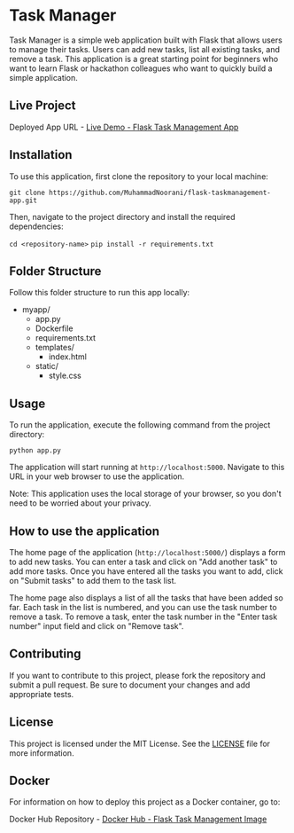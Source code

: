 # Task Manager

Task Manager is a simple web application built with Flask that allows users to manage their tasks. Users can add new tasks, list all existing tasks, and remove a task. This application is a great starting point for beginners who want to learn Flask or hackathon colleagues who want to quickly build a simple application.

## Live Project
Deployed App URL - [Live Demo - Flask Task Management App](https://flask-taskmanagement-web-5000-cgsbeu3h51taq9hpjn5g.apps.hackathon.napptive.dev/)

## Installation

To use this application, first clone the repository to your local machine:

`git clone https://github.com/MuhammadNoorani/flask-taskmanagement-app.git`

Then, navigate to the project directory and install the required dependencies:

`cd <repository-name>`
`pip install -r requirements.txt`

## Folder Structure

Follow this folder structure to run this app locally:

- myapp/
  - app.py
  - Dockerfile
  - requirements.txt
  - templates/
    - index.html
  - static/
    - style.css



## Usage

To run the application, execute the following command from the project directory:

`python app.py`


The application will start running at `http://localhost:5000`. Navigate to this URL in your web browser to use the application.

Note: This application uses the local storage of your browser, so you don't need to be worried about your privacy.

## How to use the application

The home page of the application (`http://localhost:5000/`) displays a form to add new tasks. You can enter a task and click on "Add another task" to add more tasks. Once you have entered all the tasks you want to add, click on "Submit tasks" to add them to the task list.

The home page also displays a list of all the tasks that have been added so far. Each task in the list is numbered, and you can use the task number to remove a task. To remove a task, enter the task number in the "Enter task number" input field and click on "Remove task".

## Contributing

If you want to contribute to this project, please fork the repository and submit a pull request. Be sure to document your changes and add appropriate tests.

## License

This project is licensed under the MIT License. See the [LICENSE](LICENSE) file for more information.

## Docker

For information on how to deploy this project as a Docker container, go to:

Docker Hub Repository - [Docker Hub - Flask Task Management Image](https://hub.docker.com/repository/docker/muhammadnoorani/flask-taskmanagement/general)



